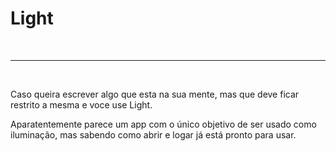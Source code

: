 <h1>Light</h1>
<br>
<hr></hr>
<br>
<p>Caso queira escrever algo que esta na sua mente, mas que deve ficar restrito a mesma e voce use Light.</p>
<p>Aparatentemente parece um app com o único objetivo de ser usado como iluminação, mas sabendo como abrir e logar 
já está pronto para usar.</p>
